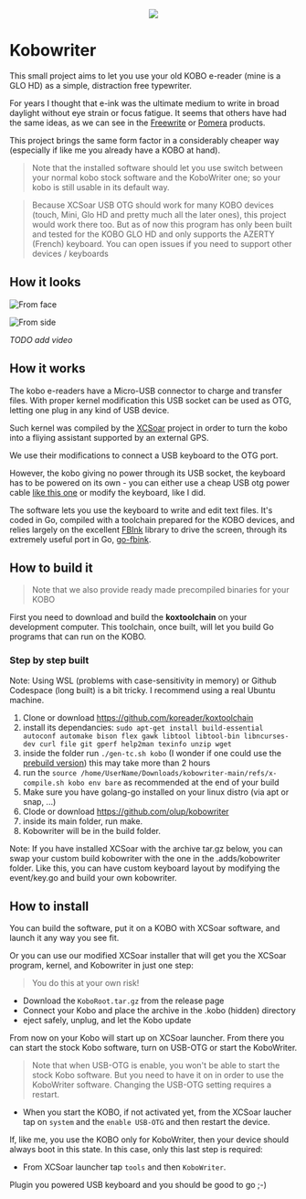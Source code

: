 <p align="center">
  <img src="assets/kobowriter.png" />
</p>

# Kobowriter

This small project aims to let you use your old KOBO e-reader (mine is a GLO HD) as a simple, distraction free typewriter.

For years I thought that e-ink was the ultimate medium to write in broad daylight without eye strain or focus fatigue. It seems that others have had the same ideas, as we can see in the [Freewrite](https://getfreewrite.com/) or [Pomera](https://www.kickstarter.com/projects/2132003782/pomera-pocket-typewriter-with-e-ink?ref=category_newest&amp;ref=discovery) products.

This project brings the same form factor in a considerably cheaper way (especially if like me you already have a KOBO at hand).

> Note that the installed software should let you use switch between your normal kobo stock software and the KoboWriter one; so your kobo is still usable in its default way.

> Because XCSoar USB OTG should work for many KOBO devices (touch, Mini, Glo HD and pretty much all the later ones), this project would work there too. But as of now this program has only been built and tested for the KOBO GLO HD and only supports the AZERTY (French) keyboard. You can open issues if you need to support other devices / keyboards

## How it looks

![From face](assets/face.jpg)

![From side](assets/side.jpg)

*TODO add video*

## How it works

The kobo e-readers have a Micro-USB connector to charge and transfer files. With proper kernel modification this USB socket can be used as OTG, letting one plug in any kind of USB device.

Such kernel was compiled by the [XCSoar](https://github.com/XCSoar/XCSoar) project in order to turn the kobo into a fliying assistant supported by an external GPS. 

We use their modifications to connect a USB keyboard to the OTG port.

However, the kobo giving no power through its USB socket, the keyboard has to be powered on its own - you can either use a cheap USB otg power cable [like this one](https://www.amazon.com/AuviPal-Micro-USB-Cable-Power/dp/B07FY9Z9GD/ref=sr_1_3?crid=13TQ5BP3TUJT5&dchild=1&keywords=powered+usb+otg&qid=1630094365&sprefix=powered+%2Caps%2C536&sr=8-3) or modify the keyboard, like I did.

The software lets you use the keyboard to write and edit text files. It's coded in Go, compiled with a toolchain prepared for the KOBO devices, and relies largely on the excellent [FBInk](https://github.com/NiLuJe/FBInk) library to drive the screen, through its extremely useful port in Go, [go-fbink](https://github.com/shermp/go-fbink-v2).

## How to build it

> Note that we also provide ready made precompiled binaries for your KOBO

First you need to download and build the **koxtoolchain** on your development computer. This toolchain, once built, will let you build Go programs that can run on the KOBO.

### Step by step built

Note: Using WSL (problems with case-sensitivity in memory) or Github Codespace (long built) is a bit tricky. I recommend using a real Ubuntu machine.

1. Clone or download <https://github.com/koreader/koxtoolchain>
2. install its dependancies: `sudo apt-get install build-essential autoconf automake bison flex gawk libtool libtool-bin libncurses-dev curl file git gperf help2man texinfo unzip wget`
3. inside the folder run `./gen-tc.sh kobo` (I wonder if one could use the [prebuild version]([url](https://github.com/koreader/koxtoolchain/releases))) this may take more than 2 hours
4. run the `source /home/UserName/Downloads/kobowriter-main/refs/x-compile.sh kobo env bare` as recommended at the end of your build
5. Make sure you have golang-go installed on your linux distro (via apt or snap, ...)
6. Clode or download <https://github.com/olup/kobowriter>
7. inside its main folder, run make.
8. Kobowriter will be in the build folder.

Note: If you have installed XCSoar with the archive tar.gz below, you can swap your custom build kobowriter with the one in the .adds/kobowriter folder. Like this, you can have custom keyboard layout by modifying the event/key.go and build your own kobowriter.

## How to install

You can build the software, put it on a KOBO with XCSoar software, and launch it any way you see fit.

Or you can use our modified XCSoar installer that will get you the XCSoar program, kernel, and Kobowriter in just one step:

> You do this at your own risk!

- Download the `KoboRoot.tar.gz` from the release page
- Connect your Kobo and place the archive in the .kobo (hidden) directory
- eject safely, unplug, and let the Kobo update
  
From now on your Kobo will start up on XCSoar launcher. From there you can start the stock Kobo software, turn on USB-OTG or start the KoboWriter.

> Note that when USB-OTG is enable, you won't be able to start the stock Kobo software. But you need to have it on in order to use the KoboWriter software. Changing the USB-OTG setting requires a restart.

- When you start the KOBO, if not activated yet, from the XCSoar laucher tap on `system` and the `enable USB-OTG` and then restart the device.

If, like me, you use the KOBO only for KoboWriter, then your device should always boot in this state. In this case, only this last step is required:

- From XCSoar launcher tap `tools` and then `KoboWriter`.

Plugin you powered USB keyboard and you should be good to go ;-)
